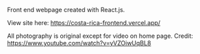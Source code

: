 Front end webpage created with React.js.

View site here: https://costa-rica-frontend.vercel.app/

All photography is original except for video on home page. Credit: https://www.youtube.com/watch?v=yVZOiwUqBL8
